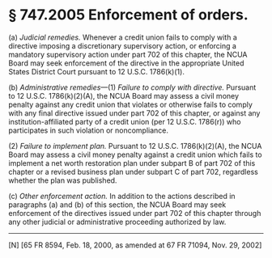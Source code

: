 # § 747.2005   Enforcement of orders.

(a) *Judicial remedies.* Whenever a credit union fails to comply with a directive imposing a discretionary supervisory action, or enforcing a mandatory supervisory action under part 702 of this chapter, the NCUA Board may seek enforcement of the directive in the appropriate United States District Court pursuant to 12 U.S.C. 1786(k)(1).


(b) *Administrative remedies*—(1) *Failure to comply with directive.* Pursuant to 12 U.S.C. 1786(k)(2)(A), the NCUA Board may assess a civil money penalty against any credit union that violates or otherwise fails to comply with any final directive issued under part 702 of this chapter, or against any institution-affiliated party of a credit union (per 12 U.S.C. 1786(r)) who participates in such violation or noncompliance.


(2) *Failure to implement plan.* Pursuant to 12 U.S.C. 1786(k)(2)(A), the NCUA Board may assess a civil money penalty against a credit union which fails to implement a net worth restoration plan under subpart B of part 702 of this chapter or a revised business plan under subpart C of part 702, regardless whether the plan was published. 


(c) *Other enforcement action.* In addition to the actions described in paragraphs (a) and (b) of this section, the NCUA Board may seek enforcement of the directives issued under part 702 of this chapter through any other judicial or administrative proceeding authorized by law.



---

[N] [65 FR 8594, Feb. 18, 2000, as amended at 67 FR 71094, Nov. 29, 2002]




